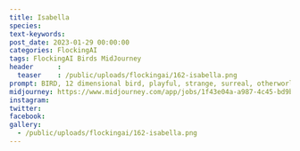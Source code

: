 ```yaml
---
title: Isabella
species: 
text-keywords: 
post_date: 2023-01-29 00:00:00
categories: FlockingAI
tags: FlockingAI Birds MidJourney 
header      :
  teaser    : /public/uploads/flockingai/162-isabella.png
prompt: BIRD, 12 dimensional bird, playful, strange, surreal, otherworldly, trippy, delusional, colorful, forest scene with mushrooms and exotic birds and plants in vivid peakcock colors, psychedelic style, stereoscopic, optical illusion, hidden face illusion, graphic design, stylized, bold lines, neon, hyper-realistic, detailed, painting
midjourney: https://www.midjourney.com/app/jobs/1f43e04a-a987-4c45-bd9b-cabcc54be945
instagram: 
twitter: 
facebook: 
gallery: 
  - /public/uploads/flockingai/162-isabella.png
---
```


